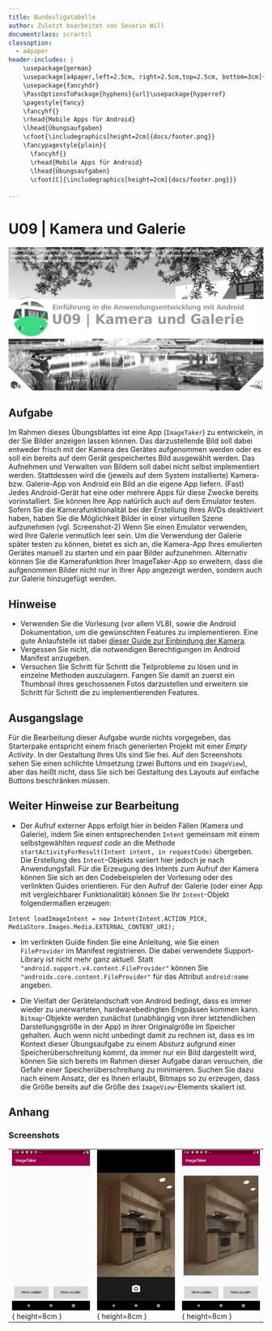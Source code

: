 ```yaml
---
title: Bundesligatabelle
author: Zuletzt bearbeitet von Severin Will
documentclass: scrartcl
classoption:
  - a4paper
header-includes: |
    \usepackage{german} 
    \usepackage[a4paper,left=2.5cm, right=2.5cm,top=2.5cm, bottom=3cm]{geometry}
    \usepackage{fancyhdr}
    \PassOptionsToPackage{hyphens}{url}\usepackage{hyperref}
    \pagestyle{fancy}
    \fancyhf{}
    \rhead{Mobile Apps für Android}
    \lhead{Übungsaufgaben}
    \cfoot{\includegraphics[height=2cm]{docs/footer.png}}
    \fancypagestyle{plain}{
      \fancyhf{}
      \rhead{Mobile Apps für Android}
      \lhead{Übungsaufgaben}
      \cfoot[C]{\includegraphics[height=2cm]{docs/footer.png}}}
      
---
```


# U09 | Kamera und Galerie

![Cover für die neunte Übungsaufgabe](./docs/cover.png)

## Aufgabe

Im Rahmen dieses Übungsblattes ist eine App (`ImageTaker`) zu entwickeln, in der Sie Bilder anzeigen lassen können. Das darzustellende Bild soll dabei entweder frisch mit der Kamera des Gerätes aufgenommen werden oder es soll ein bereits auf dem Gerät gespeichertes Bild ausgewählt werden. Das Aufnehmen und Verwalten von Bildern soll dabei nicht selbst implementiert werden. Stattdessen wird die (jeweils auf dem System installierte) Kamera- bzw. Galerie-App von Android ein Bild an die eigene App liefern. (Fast) Jedes Android-Gerät hat eine oder mehrere Apps für diese Zwecke bereits vorinstalliert. Sie können Ihre App natürlich auch auf dem Emulator testen. Sofern Sie die Kamerafunktionalität bei der Erstellung Ihres AVDs deaktiviert haben, haben Sie die Möglichkeit Bilder in einer virtuellen Szene aufzunehmen (vgl. Screenshot-2)
Wenn Sie einen Emulator verwenden, wird Ihre Galerie vermutlich leer sein. Um die Verwendung der Galerie später testen zu können, bietet es sich an, die Kamera-App Ihres emulierten Gerätes manuell zu starten und ein paar Bilder aufzunehmen. Alternativ können Sie die Kamerafunktion Ihrer ImageTaker-App so erweitern, dass die aufgenommen Bilder nicht nur in Ihrer App angezeigt werden, sondern auch zur Galerie hinzugefügt werden. 

## Hinweise

* Verwenden Sie die Vorlesung (vor allem VL8), sowie die Android Dokumentation, um die gewünschten Features zu implementieren. Eine gute Anlaufstelle ist dabei [dieser Guide zur Einbindung der Kamera](https://developer.android.com/training/camera/photobasics).   
* Vergessen Sie nicht, die notwendigen Berechtigungen im Android Manifest anzugeben.  
* Versuchen Sie Schritt für Schritt die Teilprobleme zu lösen und in einzelne Methoden auszulagern. Fangen Sie damit an zuerst ein Thumbnail ihres geschossenen Fotos darzustellen und erweitern sie Schritt für Schritt die zu implementierenden Features.  
  
## Ausgangslage

Für die Bearbeitung dieser Aufgabe wurde nichts vorgegeben, das Starterpake entspricht einem frisch generierten Projekt mit einer *Empty Activity*. In der Gestaltung Ihres UIs sind Sie frei. Auf den Screenshots sehen Sie einen schlichte Umsetzung (zwei Buttons und ein `ImageView`), aber das heißt nicht, dass Sie sich bei Gestaltung des Layouts auf einfache Buttons beschränken müssen.
   
## Weiter Hinweise zur Bearbeitung

* Der Aufruf externer Apps erfolgt hier in beiden Fällen (Kamera und Galerie), indem Sie einen entsprechenden `Intent` gemeinsam mit einem selbstgewählten *request code* an die Methode `startActivityForResult(Intent intent, in requestCode)` übergeben. Die Erstellung des `Intent`-Objekts variiert hier jedoch je nach Anwendungsfall. Für die Erzeugung des Intents zum Aufruf der Kamera können Sie sich an den Codebeispielen der Vorlesung oder des verlinkten Guides orientieren. Für den Aufruf der Galerie (oder einer App mit vergleichbarer Funktionalität) können Sie Ihr `Intent`-Objekt folgendermaßen erzeugen:  
```
Intent loadImageIntent = new Intent(Intent.ACTION_PICK, MediaStore.Images.Media.EXTERNAL_CONTENT_URI);
```  
* Im verlinkten Guide finden Sie eine Anleitung, wie Sie einen `FileProvider` im Manifest registrieren. Die dabei verwendete Support-Library ist nicht mehr ganz aktuell. Statt `"android.support.v4.content.FileProvider"` können Sie `"androidx.core.content.FileProvider"` für das Attribut `android:name` angeben.  

* Die Vielfalt der Gerätelandschaft von Android bedingt, dass es immer wieder zu unerwarteten, hardwarebedingten Engpässen kommen kann. `Bitmap`-Objekte werden zunächst (unabhängig von ihrer letztendlichen Darstellungsgröße in der App) in ihrer Originalgröße im Speicher gehalten. Auch wenn nicht unbedingt damit zu rechnen ist, dass es im Kontext dieser Übungsaufgabe zu einem Absturz aufgrund einer Speicherüberschreitung kommt, da immer nur ein Bild dargestellt wird, können Sie sich bereits im Rahmen dieser Aufgabe daran versuchen, die Gefahr einer Speicherüberschreitung zu minimieren. Suchen Sie dazu nach einem Ansatz, der es Ihnen erlaubt, Bitmaps so zu erzeugen, dass die Größe bereits auf die Größe des `ImageView`-Elements skaliert ist.  

## Anhang
### Screenshots

| | | |
|-|-|-|
|![Screenshot der ImageTaker-App](./docs/screenshot-1.png "Ansicht nach Start der App"){ height=8cm } |![Screenshot der ImageTaker-App](./docs/screenshot-2.png "Kameransicht"){ height=8cm } |![Screenshot der ImageTaker-App](./docs/screenshot-3.png "Anzeige des Bildes in der App"){ height=8cm }|